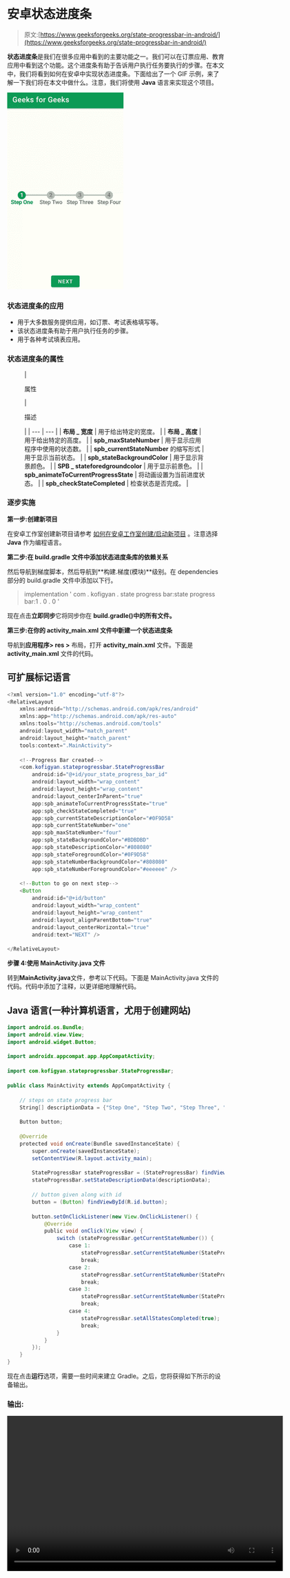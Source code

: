 # 安卓状态进度条

> 原文:[https://www.geeksforgeeks.org/state-progressbar-in-android/](https://www.geeksforgeeks.org/state-progressbar-in-android/)

**状态进度条**是我们在很多应用中看到的主要功能之一。我们可以在订票应用、教育应用中看到这个功能。这个进度条有助于告诉用户执行任务要执行的步骤。在本文中，我们将看到如何在安卓中实现状态进度条。下面给出了一个 GIF 示例，来了解一下我们将在本文中做什么。注意，我们将使用 **Java** 语言来实现这个项目。

![State ProgressBar in Android Sample GIF](img/62e14d1a9662b5e46a677285f75ef013.png)

### 状态进度条的应用

*   用于大多数服务提供应用，如订票、考试表格填写等。
*   该状态进度条有助于用户执行任务的步骤。
*   用于各种考试填表应用。

### **状态进度条的属性**

<figure class="table">

| 

属性

 | 

描述

 |
| --- | --- |
| **布局 _ 宽度** | 用于给出特定的宽度。 |
| **布局 _ 高度** | 用于给出特定的高度。 |
| **spb_maxStateNumber** | 用于显示应用程序中使用的状态数。 |
| **spb_currentStateNumber** 的缩写形式 | 用于显示当前状态。 |
| **spb_stateBackgroundColor** | 用于显示背景颜色。 |
| **SPB _ stateforedgroundcolor** | 用于显示前景色。 |
| **spb_animateToCurrentProgressState** | 将动画设置为当前进度状态。 |
| **spb_checkStateCompleted** | 检查状态是否完成。 |

</figure>

### 逐步实施

**第一步:创建新项目**

在安卓工作室创建新项目请参考 [如何在安卓工作室创建/启动新项目](https://www.geeksforgeeks.org/android-how-to-create-start-a-new-project-in-android-studio/) 。注意选择 **Java** 作为编程语言。

**第二步:在 build.gradle 文件中添加状态进度条库的依赖关系**

然后导航到梯度脚本，然后导航到**构建.梯度(模块)**级别。在 dependencies 部分的 build.gradle 文件中添加以下行。

> implementation ' com . kofigyan . state progress bar:state progress bar:1 . 0 . 0 '

现在点击**立即同步**它将同步你在 **build.gradle()中的所有文件。**

**第三步:在你的 activity_main.xml 文件中新建一个状态进度条**

导航到**应用程序> res >** 布局，打开 **activity_main.xml** 文件。下面是 **activity_main.xml** 文件的代码。

## 可扩展标记语言

```java
<?xml version="1.0" encoding="utf-8"?>
<RelativeLayout 
    xmlns:android="http://schemas.android.com/apk/res/android"
    xmlns:app="http://schemas.android.com/apk/res-auto"
    xmlns:tools="http://schemas.android.com/tools"
    android:layout_width="match_parent"
    android:layout_height="match_parent"
    tools:context=".MainActivity">

    <!--Progress Bar created-->
    <com.kofigyan.stateprogressbar.StateProgressBar
        android:id="@+id/your_state_progress_bar_id"
        android:layout_width="wrap_content"
        android:layout_height="wrap_content"
        android:layout_centerInParent="true"
        app:spb_animateToCurrentProgressState="true"
        app:spb_checkStateCompleted="true"
        app:spb_currentStateDescriptionColor="#0F9D58"
        app:spb_currentStateNumber="one"
        app:spb_maxStateNumber="four"
        app:spb_stateBackgroundColor="#BDBDBD"
        app:spb_stateDescriptionColor="#808080"
        app:spb_stateForegroundColor="#0F9D58"
        app:spb_stateNumberBackgroundColor="#808080"
        app:spb_stateNumberForegroundColor="#eeeeee" />

    <!--Button to go on next step-->
    <Button
        android:id="@+id/button"
        android:layout_width="wrap_content"
        android:layout_height="wrap_content"
        android:layout_alignParentBottom="true"
        android:layout_centerHorizontal="true"
        android:text="NEXT" />

</RelativeLayout>
```

**步骤 4:使用 MainActivity.java 文件**

转到**MainActivity.java**文件，参考以下代码。下面是 MainActivity.java 文件的代码。代码中添加了注释，以更详细地理解代码。

## Java 语言(一种计算机语言，尤用于创建网站)

```java
import android.os.Bundle;
import android.view.View;
import android.widget.Button;

import androidx.appcompat.app.AppCompatActivity;

import com.kofigyan.stateprogressbar.StateProgressBar;

public class MainActivity extends AppCompatActivity {

    // steps on state progress bar
    String[] descriptionData = {"Step One", "Step Two", "Step Three", "Step Four"};

    Button button;

    @Override
    protected void onCreate(Bundle savedInstanceState) {
        super.onCreate(savedInstanceState);
        setContentView(R.layout.activity_main);

        StateProgressBar stateProgressBar = (StateProgressBar) findViewById(R.id.your_state_progress_bar_id);
        stateProgressBar.setStateDescriptionData(descriptionData);

        // button given along with id
        button = (Button) findViewById(R.id.button);

        button.setOnClickListener(new View.OnClickListener() {
            @Override
            public void onClick(View view) {
                switch (stateProgressBar.getCurrentStateNumber()) {
                    case 1:
                        stateProgressBar.setCurrentStateNumber(StateProgressBar.StateNumber.TWO);
                        break;
                    case 2:
                        stateProgressBar.setCurrentStateNumber(StateProgressBar.StateNumber.THREE);
                        break;
                    case 3:
                        stateProgressBar.setCurrentStateNumber(StateProgressBar.StateNumber.FOUR);
                        break;
                    case 4:
                        stateProgressBar.setAllStatesCompleted(true);
                        break;
                }
            }
        });
    }
}
```

现在点击**运行**选项，需要一些时间来建立 Gradle。之后，您将获得如下所示的设备输出。

### **输出:**

<video class="wp-video-shortcode" id="video-545532-1" width="640" height="360" preload="metadata" controls=""><source type="video/mp4" src="https://media.geeksforgeeks.org/wp-content/uploads/20210115134220/Screenrecorder-2021-01-15-13-37-46-819.mp4?_=1">[https://media.geeksforgeeks.org/wp-content/uploads/20210115134220/Screenrecorder-2021-01-15-13-37-46-819.mp4](https://media.geeksforgeeks.org/wp-content/uploads/20210115134220/Screenrecorder-2021-01-15-13-37-46-819.mp4)</video>